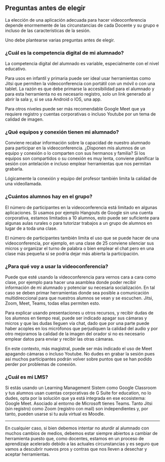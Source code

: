 ## Preguntas antes de elegir

La elección de una aplicación adecuada para hacer videoconferencia depende enormemente de las circunstancias de cada Docente y su grupo e incluso de las características de la sesión.

Uno debe plantearse varias preguntas antes de elegir.

### ¿Cuál es la competencia digital de mi alumnado?

La competencia digital del alumnado es variable, especialmente con el nivel educativo.

Para usos en infantil y primaria puede ser ideal usar herramientas como Jitsi que permiten la videoconferencia con portátil con un móvil o con una tablet. La razón es que debe primarse la accesibilidad para el alumnado y para esta herramienta no es necesario registro, solo un link generado al abrir la sala y, si se usa Android o IOS, una app.

Para otros niveles puede ser más recomendable Google Meet que ya requiere registro y cuentas corporativas o incluso Youtube por un tema de calidad de imagen.

### ¿Qué equipos y conexión tienen mi alumnado?

Conviene recabar información sobre la capacidad de nuestro alumnado para participar en la videoconferencia. ¿Disponen mis alumnos de un equipo y conexión o lo comparten con sus hermanos y familia? Si los equipos son compartidos o su conexión es muy lenta, conviene planificar la sesión con antelación e incluso emplear herramientas que nos permitan grabarla.

Lógicamente la conexión y equipo del profesor también limita la calidad de una videollamada.

### ¿Cuántos alumnos hay en el grupo?

El número de participantes en la videoconferencia está limitado en algunas aplicaciones. Si usamos por ejemplo Hangouts de Google sin una cuenta corporativa, estamos limitados a 10 alumnos, esto puede ser suficiente para algunas aulas rurales o para tutorizar trabajos a un grupo de alumnos en lugar de a toda una clase.

El número de participantes también limita el uso que se puede hacer de una videoconferencia, por ejemplo, en una clase de 25 conviene silenciar sus micros y organizar el turno de palabra o bien emplear el chat pero en una clase más pequeña si se podría dejar más abierta la participación.

### ¿Para qué voy a usar la videoconferencia?

Puede que esté usando la videoconferencia para vernos cara a cara como clase, por ejemplo para hacer una asamblea donde poder recibir información de mi alumnado y potenciar su necesaria socialización. En tal caso se deben primar herramientas donde sea posible a comunicación multidireccional para que nuestros alumnos se vean y se escuchen. Jitsi, Zoom, Meet, Teams, todas ellas permiten esto.

Para explicar usando presentaciones u otros recursos, y recibir dudas de los alumnos
en tiempo real, puede ser indicado apagar sus cámaras y micros y que las dudas lleguen vía chat, dado que por una parte puede haber acoples en los micrófonos que perjudiquen la calidad del audio y por otro mejoramos la calidad de la imagen del orador si no es necesario emplear datos para enviar y recibir las otras cámaras. 

En este contexto, más magistral, puede ser más indicado el uso de Meet apagando cámaras o incluso Youtube. No dudes en grabar la sesión pues así muchos participantes podrán volver sobre puntos que se han podido perder por problemas de conexión.

### ¿Cuál es mi LMS?

Si estás usando un Learning Management Sistem como Google Classroom y tus alumnos usan cuentas corporativas de G Suite for education, no lo dudes, opta por la solución que ya está integrada en ese ecosistema: Google Meet. Asociado al entorno de Microsoft tienes Teams. Tanto Jitsi (sin registro) como Zoom (registro con mail) son independientes y, por tanto, pueden usarse si tu aula virtual es Moodle.

---

En cualquier caso, si bien debemos intentar no aturdir al alumnado con muchos cambios de medios, debemos estar siempre abiertos a cambiar de herramienta puesto que, como docentes, estamos en un proceso de aprendizaje acelerado debido a las actuales circunstancias y es seguro que vamos a descubrir nuevos pros y contras que nos lleven a desechar y aceptar herramientas.
















